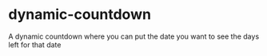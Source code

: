 # dynamic-countdown
A dynamic countdown where you can put the date you want to see the days left for that date

